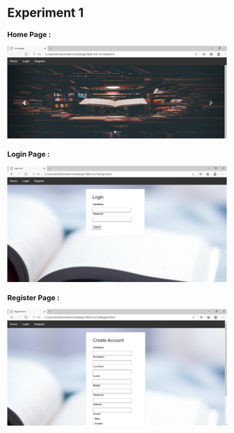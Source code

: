 
# Experiment 1

### Home Page :

![output](HomePage.png)

### Login Page :

![output](LoginPage.png)

### Register Page :

![output](RegisterPage.png)
